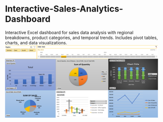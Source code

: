 # Interactive-Sales-Analytics-Dashboard
Interactive Excel dashboard for sales data analysis with regional breakdowns, product categories, and temporal trends. Includes pivot tables, charts, and data visualizations.
![Sales Dashboard](https://raw.githubusercontent.com/golam74/Interactive-Sales-Analytics-Dashboard/2ea9a9f18cecce227a99ad69c7c507f5d58ae34e/Screenshot%202025-05-21%20133051.png)
